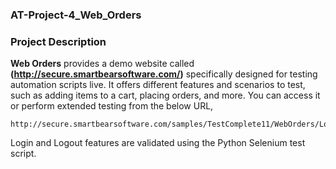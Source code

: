 ### AT-Project-4_Web_Orders

### Project Description

**Web Orders** provides a demo website called **(http://secure.smartbearsoftware.com/)** specifically designed for testing automation scripts live. It offers different features and scenarios to test, such as adding items to a cart, placing orders, and more. You can access it or perform extended testing from the below URL,
```
http://secure.smartbearsoftware.com/samples/TestComplete11/WebOrders/Login.aspx
``` 

Login and Logout features are validated using the Python Selenium test script.
 
